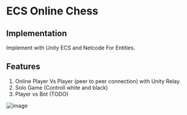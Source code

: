 # ECS Online Chess
## Implementation
Implement with Unity ECS and Netcode For Entities.
## Features
1. Online Player Vs Player (peer to peer connection) with Unity Relay.
2. Solo Game (Controll white and black)
3. Player vs Bot (TODO)
   
![image](https://github.com/user-attachments/assets/159e557d-5d8f-465b-a38e-71aecabfffc1)
